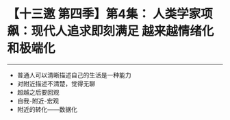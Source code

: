 # 【十三邀 第四季】第4集： 人类学家项飙：现代人追求即刻满足 越来越情绪化和极端化
---
- 普通人可以清晰描述自己的生活是一种能力
- 对附近描述不清楚，觉得无聊
- 超越之后要回观
- 自我-附近-宏观
- 附近的转化——数据化